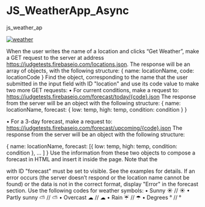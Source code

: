 # JS_WeatherApp_Async
js_weather_ap

<a href="https://imgbb.com/"><img src="https://i.ibb.co/8P2fyvM/weather.jpg" alt="weather" border="0"></a>

When the user writes the name of a location and clicks “Get Weather”, make a GET request to the server at address https://judgetests.firebaseio.com/locations.json. The response will be an array of objects, with the following structure:
{ 
  name: locationName,
  code: locationCode
}
Find the object, corresponding to the name that the user submitted in the input field with ID "location" and use its code value to make two more GET requests:
•	For current conditions, make a request to:
https://judgetests.firebaseio.com/forecast/today/{code}.json 
The response from the server will be an object with the following structure:
{ 
  name: locationName,
  forecast: { low: temp,
              high: temp,
              condition: condition } 
}


•	For a 3-day forecast, make a request to: 
https://judgetests.firebaseio.com/forecast/upcoming/{code}.json
The response from the server will be an object with the following structure:

{ 
  name: locationName,
  forecast: [{ low: temp,
               high: temp,
               condition: condition }, … ] 
}
Use the information from these two objects to compose a forecast in HTML and insert it inside the page. Note that the <div> with ID "forecast" must be set to visible. See the examples for details. 
If an error occurs (the server doesn’t respond or the location name cannot be found) or the data is not in the correct format, display "Error" in the forecast section.
Use the following codes for weather symbols:
•	Sunny			&#x2600; // ☀
•	Partly sunny	             &#x26C5; // ⛅
•	Overcast		&#x2601; // ☁
•	Rain			&#x2614; // ☂
•	Degrees		&#176;   // °
